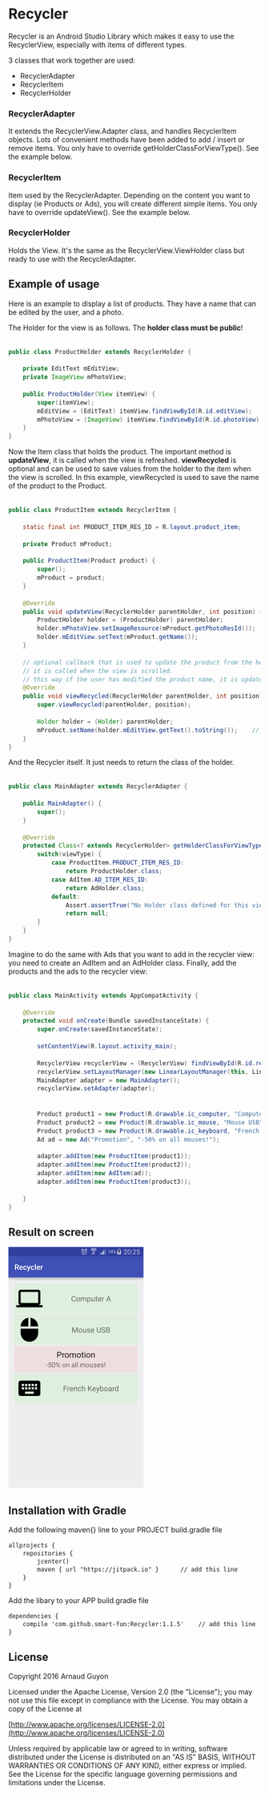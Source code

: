 # Recycler
Recycler is an Android Studio Library which makes it easy to use the RecyclerView, especially with items of different types.

3 classes that work together are used:
* RecyclerAdapter
* RecyclerItem
* RecyclerHolder

### RecyclerAdapter
It extends the RecyclerView.Adapter class, and handles RecyclerItem objects. Lots of convenient methods have been added to add / insert or remove items. You only have to override getHolderClassForViewType(). See the example below.

### RecyclerItem
Item used by the RecyclerAdapter. Depending on the content you want to display (ie Products or Ads), you will create different simple items. You only have to override updateView(). See the example below.

### RecyclerHolder
Holds the View. It's the same as the RecyclerView.ViewHolder class but ready to use with the RecyclerAdapter.

## Example of usage

Here is an example to display a list of products.
They have a name that can be edited by the user, and a photo.

The Holder for the view is as follows. The **holder class must be public**!

``` java

public class ProductHolder extends RecyclerHolder {

    private EditText mEditView;
    private ImageView mPhotoView;

    public ProductHolder(View itemView) {
        super(itemView);
        mEditView = (EditText) itemView.findViewById(R.id.editView);
        mPhotoView = (ImageView) itemView.findViewById(R.id.photoView);
    }
}
```

Now the Item class that holds the product. The important method is **updateView**, it is called when the view is refreshed. **viewRecycled** is optional and can be used to save values from the holder to the item when the view is scrolled. In this example, viewRecycled is used to save the name of the product to the Product.

```java

public class ProductItem extends RecyclerItem {

    static final int PRODUCT_ITEM_RES_ID = R.layout.product_item;

    private Product mProduct;

    public ProductItem(Product product) {
        super();
        mProduct = product;
    }

    @Override
    public void updateView(RecyclerHolder parentHolder, int position) {
        ProductHolder holder = (ProductHolder) parentHolder;
        holder.mPhotoView.setImageResource(mProduct.getPhotoResId());
        holder.mEditView.setText(mProduct.getName());
    }
    
    // optional callback that is used to update the product from the holder.
    // it is called when the view is scrolled.
    // this way if the user has modified the product name, it is updated in the product.
    @Override
    public void viewRecycled(RecyclerHolder parentHolder, int position) {
        super.viewRecycled(parentHolder, position);

        Holder holder = (Holder) parentHolder;
        mProduct.setName(holder.mEditView.getText().toString());    // Saves the user text
    }
}
```

And the Recycler itself. It just needs to return the class of the holder.

``` java

public class MainAdapter extends RecyclerAdapter {

    public MainAdapter() {
        super();
    }

    @Override
    protected Class<? extends RecyclerHolder> getHolderClassForViewType(int viewType) {
        switch(viewType) {
            case ProductItem.PRODUCT_ITEM_RES_ID:
                return ProductHolder.class;
            case AdItem.AD_ITEM_RES_ID:
                return AdHolder.class;
            default:
                Assert.assertTrue("No Holder class defined for this view", false);
                return null;
        }
    }
}
```

Imagine to do the same with Ads that you want to add in the recycler view: you need to create an AdItem and an AdHolder class. Finally, add the products and the ads to the recycler view:

``` java

public class MainActivity extends AppCompatActivity {

    @Override
    protected void onCreate(Bundle savedInstanceState) {
        super.onCreate(savedInstanceState);

        setContentView(R.layout.activity_main);

        RecyclerView recyclerView = (RecyclerView) findViewById(R.id.recyclerView);
        recyclerView.setLayoutManager(new LinearLayoutManager(this, LinearLayoutManager.VERTICAL, false));
        MainAdapter adapter = new MainAdapter();
        recyclerView.setAdapter(adapter);


        Product product1 = new Product(R.drawable.ic_computer, "Computer A");
        Product product2 = new Product(R.drawable.ic_mouse, "Mouse USB");
        Product product3 = new Product(R.drawable.ic_keyboard, "French Keyboard");
        Ad ad = new Ad("Promotion", "-50% on all mouses!");

        adapter.addItem(new ProductItem(product1));
        adapter.addItem(new ProductItem(product2));
        adapter.addItem(new AdItem(ad));
        adapter.addItem(new ProductItem(product3));

    }
}
```

## Result on screen

![alt text](https://github.com/smart-fun/Recycler/blob/master/screenshot.png?raw=true "Screenshot example")

## Installation with Gradle

Add the following maven{} line to your PROJECT build.gradle file

```
allprojects {
    repositories {
        jcenter()
        maven { url "https://jitpack.io" }		// add this line
    }
}
```

Add the libary to your APP build.gradle file

```
dependencies {
    compile 'com.github.smart-fun:Recycler:1.1.5'    // add this line
}
```

## License

Copyright 2016 Arnaud Guyon

Licensed under the Apache License, Version 2.0 (the "License");
you may not use this file except in compliance with the License.
You may obtain a copy of the License at

[http://www.apache.org/licenses/LICENSE-2.0](http://www.apache.org/licenses/LICENSE-2.0)

Unless required by applicable law or agreed to in writing, software
distributed under the License is distributed on an "AS IS" BASIS,
WITHOUT WARRANTIES OR CONDITIONS OF ANY KIND, either express or implied.
See the License for the specific language governing permissions and
limitations under the License.
